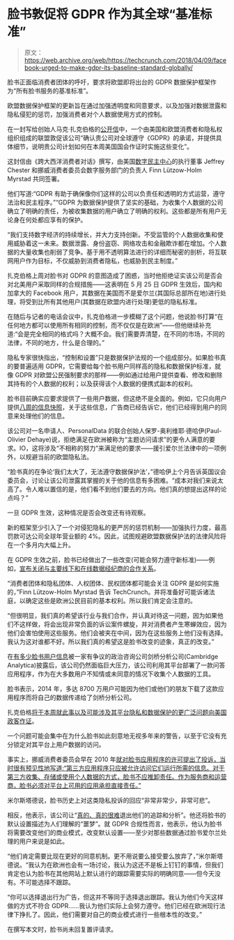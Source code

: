 # 脸书敦促将 GDPR 作为其全球“基准标准”

> 原文：<https://web.archive.org/web/https://techcrunch.com/2018/04/09/facebook-urged-to-make-gdpr-its-baseline-standard-globally/>

脸书正面临消费者团体的呼吁，要求将欧盟即将出台的 GDPR 数据保护框架作为“所有脸书服务的基准标准”。

欧盟数据保护框架的更新旨在通过加强透明度和同意要求，以及加强对数据泄露和隐私侵犯的惩罚，加强消费者对个人数据使用方式的控制。

在一封写给创始人马克·扎克伯格的[公开信](https://web.archive.org/web/20221025222118/http://tacd.org/wp-content/uploads/2018/04/TACD-letter-to-Mark-Zuckerberg_final.pdf)中，一个由美国和欧盟消费者和隐私权组织组成的联盟敦促该公司“确认贵公司对全球遵守《GDPR》的承诺，并提供具体细节，说明贵公司计划如何在本周美国国会作证时实施这些变化”。

这封信由《跨大西洋消费者对话》撰写，由美国[数字民主中心](https://web.archive.org/web/20221025222118/https://www.democraticmedia.org/)的执行董事 Jeffrey Chester 和挪威消费者委员会数字服务部门的负责人 Finn Lützow-Holm Myrstad 共同签署。

他们写道:“GDPR 有助于确保像你们这样的公司以负责任和透明的方式运营，遵守法治和民主程序。”“GDPR 为数据保护提供了坚实的基础，为收集个人数据的公司确立了明确的责任，为被收集数据的用户确立了明确的权利。这些都是所有用户无论身在何处都应享有的保护。

“我们支持数字经济的持续增长，并大力支持创新。不受监管的个人数据收集和使用威胁着这一未来。数据泄露、身份盗窃、网络攻击和金融欺诈都在增加。个人数据的大量收集也削弱了竞争。基于用不透明算法进行的详细而秘密的剖析，将互联网用户作为目标，不仅威胁到消费者隐私，也威胁到民主制度。”

扎克伯格上周对脸书对 GDPR 的意图造成了困惑，当时他拒绝证实该公司是否会对北美用户采取同样的合规措施——这表明在 5 月 25 日 GDPR 生效后，国内和加拿大的 Facebook 用户，其数据在美国而不是爱尔兰(其国际总部所在地)进行处理，将受到比所有其他用户(其数据在欧盟内进行处理)更低的隐私标准。

在随后与记者的电话会议中，扎克伯格进一步模糊了这个问题，他说脸书打算“在任何地方都可以使用所有相同的控制，而不仅仅是在欧洲”——但他继续补充道:“会是完全相同的格式吗？大概不会。我们需要弄清楚，在不同的市场，不同的法律，不同的地方，什么是合理的。”

隐私专家很快指出，“控制和设置”只是数据保护法规的一个组成部分。如果脸书真的要普遍适用 GDPR，它需要给每个脸书用户同样高的隐私和数据保护标准，就像 GDPR 对欧盟公民强制要求的那样——例如通过给用户提供查看、修改和删除其持有的个人数据的权利；以及获得该个人数据的便携式副本的权利。

脸书目前确实应要求提供了一些用户数据，但这绝不是全面的。例如，它只向用户提供[八周的信息快照](https://web.archive.org/web/20221025222118/https://techcrunch.com/2018/03/28/facebook-just-lost-another-user-new-zealands-privacy-commissioner/)，关于这些信息，广告商已经告诉它，他们已经得到用户的同意来处理他们的信息。

该公司对一名申请人、PersonalData 的联合创始人保罗-奥利维耶·德哈伊(Paul-Olivier Dehaye)说，拒绝满足在欧洲被称为“主题访问请求”的更令人满意的要求。IO，这将涉及“不相称的努力”来满足他的要求——援引爱尔兰法律中的一项例外，以规避当前的欧盟隐私法。

“脸书真的在争论‘我们太大了，无法遵守数据保护法’，”德哈伊上个月告诉英国议会委员会，讨论让该公司泄露其掌握的关于他的信息有多困难。“成本对我们来说太高了。令人难以置信的是，他们看不到他们要去的方向。他们真的想提出这样的论点吗？”

一旦 GDPR 生效，这种情况是否会改变还有待观察。

新的框架至少引入了一个对侵犯隐私的更严厉的惩罚机制——加强执行力度，最高罚款可达公司全球年营业额的 4%。因此，试图规避欧盟数据保护法的法律风险将在一个多月内大幅上升。

在 GDPR 生效之前，脸书已经做出了一些改变(可能会努力遵守新标准)——例如，[宣布关闭与主要线下和在线数据经纪商的合作关系](https://web.archive.org/web/20221025222118/https://techcrunch.com/2018/03/28/facebook-will-cut-off-access-to-third-party-data-for-ad-targeting/)。

“消费者团体和隐私团体、人权团体、民权团体都可能会关注 GDPR 是如何实施的，”Finn Lützow-Holm Myrstad 告诉 TechCrunch。并将准备好可能诉诸法庭，以确定这些是欧洲公民目前的基本权利。所以我们肯定会注意的。

“但很明显，我们真的希望该行业与我们合作，并认真对待这一问题，因为如果他们不这样做，将会出现非常负面的诉讼案件螺旋，并对消费者产生寒蝉效应，因为他们会害怕使用这些服务。他们会被夹在中间，因为在这些服务上他们没有选择。我认为这对谁都不好。所以我们真的希望这是脸书改变的迹象，真正的改变。”

在[有多少脸书用户信息](https://web.archive.org/web/20221025222118/https://techcrunch.com/2018/04/04/cambridge-analytica-87-million/)被一家有争议的政治咨询公司剑桥分析公司(Cambridge Analytica)披露后，该公司仍然面临巨大压力，该公司利用其平台部署了一款问答应用程序，作为在大多数用户不知情或未同意的情况下收集个人数据的工具。

脸书表示，2014 年，多达 8700 万用户可能因为他们或他们的朋友下载了这款应用程序而将自己的数据传递给了剑桥分析公司。

扎克伯格[将于本周就此事以及可能涉及其平台隐私和数据保护的更广泛问题向美国政客作证](https://web.archive.org/web/20221025222118/https://techcrunch.com/2018/04/06/zuckerberg-will-also-testify-before-the-senate/)。

一个问题可能会集中在为什么脸书如此刻意地无视多年来的警告，以至于它没有充分锁定对其平台上用户数据的访问。

事实上，挪威消费者委员会早在 2010 年[就对脸书应用程序的许可提出了投诉，当时很有预见性地写道:“第三方应用程序只应被允许访问它们运行所需的信息。对于第三方收集、存储或使用个人数据的方式，脸书不应推卸责任。作为服务商和运营商，脸书必须对平台上可用的应用承担直接责任。”](https://web.archive.org/web/20221025222118/https://fil.forbrukerradet.no/wp-content/uploads/2011/08/20100510-ncc-complaint-facebook-zynga-.pdf)

米尔斯塔德说，脸书历史上对这类隐私投诉的回应“非常非常少，非常可悲”。

相反，他表示，该公司让“[真的、真的很难](https://web.archive.org/web/20221025222118/https://techcrunch.com/2018/03/28/it-was-not-consent-it-was-concealment/)退出他们的追踪和分析”。他还将脸书的默认设置描述为人们理解的“噩梦”。就 GDPR 合规性而言，他表示，他认为脸书将需要改变他们的商业模式，改变默认设置——至少对那些数据通过脸书爱尔兰处理的用户来说是如此。

“他们肯定需要比现在更好的同意机制。更不用说要么接受要么放弃了，”米尔斯塔德说。“我认为在欧洲也会有一场讨论，我认为这还不是板上钉钉的事情，但我们肯定也认为脸书在其他网站上默认进行的跟踪需要实际的明确同意——但今天没有。不可能选择不跟踪。

“你可以选择退出行为广告，但这并不等同于选择退出跟踪。我认为他们今天这样做的方式不符合 GDPR……我认为他们实际上会努力遵守。他们已经在欧洲现行法律下挣扎了。因此，他们需要对自己的商业模式进行一些根本性的改变。”

在撰写本文时，脸书尚未回复置评请求。